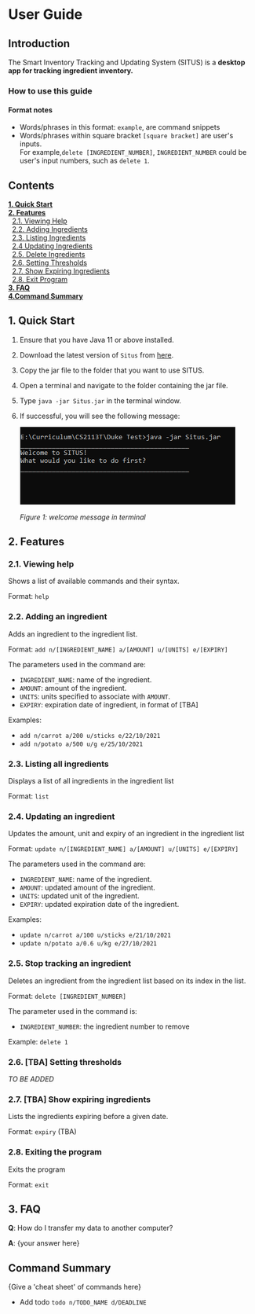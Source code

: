 # User Guide

## Introduction

The Smart Inventory Tracking and Updating System (SITUS) is a **desktop app for tracking
ingredient inventory.**

### How to use this guide
#### Format notes
* Words/phrases in this format: `example`, are command snippets
* Words/phrases within square bracket `[square bracket]` are user's inputs. <br>
  For example,`delete [INGREDIENT_NUMBER]`, `INGREDIENT_NUMBER` could be user's input numbers,
  such as `delete 1`.

## Contents

[**1. Quick Start**](#1-quick-start)  <br>
[**2. Features**](#2-features)  <br>
&nbsp;&nbsp;[2.1. Viewing Help](#21-viewing-help) <br>
&nbsp;&nbsp;[2.2. Adding Ingredients](#22-adding-an-ingredient) <br>
&nbsp;&nbsp;[2.3. Listing Ingredients](#23-listing-all-ingredients) <br>
&nbsp;&nbsp;[2.4 Updating Ingredients](#24-updating-an-ingredient) <br>
&nbsp;&nbsp;[2.5. Delete Ingredients](#25-stop-tracking-an-ingredient) <br>
&nbsp;&nbsp;[2.6. Setting Thresholds](#26-tba-setting-thresholds) <br>
&nbsp;&nbsp;[2.7. Show Expiring Ingredients](#27-tba-show-expiring-ingredients) <br>
&nbsp;&nbsp;[2.8. Exit Program](#28-exiting-the-program) <br>
[**3. FAQ**](#3-faq) <br>
[**4.Command Summary**](#command-summary) <br>

## 1. Quick Start

1. Ensure that you have Java 11 or above installed.
2. Download the latest version of `Situs` from [here](https://github.com/AY2122S1-CS2113T-T09-3/tp/releases/tag/v1.0).
3. Copy the jar file to the folder that you want to use SITUS.
4. Open a terminal and navigate to the folder containing the jar file.
5. Type `java -jar Situs.jar` in the terminal window.
6. If successful, you will see the following message:

   ![Welcome message](images/welcome.png)

   *Figure 1: welcome message in terminal*
## 2. Features

### 2.1. Viewing help

Shows a list of available commands and their syntax.

Format: `help`

### 2.2. Adding an ingredient

Adds an ingredient to the ingredient list.

Format: `add n/[INGREDIENT_NAME] a/[AMOUNT] u/[UNITS] e/[EXPIRY]`

The parameters used in the command are:
* `INGREDIENT_NAME`: name of the ingredient.
* `AMOUNT`: amount of the ingredient.
* `UNITS`: units specified to associate with `AMOUNT`.
* `EXPIRY`: expiration date of ingredient, in format of [TBA]

Examples:
* `add n/carrot a/200 u/sticks e/22/10/2021`
* `add n/potato a/500 u/g e/25/10/2021`

### 2.3. Listing all ingredients

Displays a list of all ingredients in the ingredient list

Format: `list`

### 2.4. Updating an ingredient

Updates the amount, unit and expiry of an ingredient in the ingredient list

Format: `update n/[INGREDIENT_NAME] a/[AMOUNT] u/[UNITS] e/[EXPIRY]`

The parameters used in the command are:
* `INGREDIENT_NAME`: name of the ingredient.
* `AMOUNT`: updated amount of the ingredient.
* `UNITS`: updated unit of the ingredient.
* `EXPIRY`: updated expiration date of the ingredient.

Examples:
* `update n/carrot a/100 u/sticks e/21/10/2021`
* `update n/potato a/0.6 u/kg e/27/10/2021`

### 2.5. Stop tracking an ingredient

Deletes an ingredient from the ingredient list based on its index in the list.

Format: `delete [INGREDIENT_NUMBER]`

The parameter used in the command is:
* `INGREDIENT_NUMBER`: the ingredient number to remove

Example: `delete 1`

### 2.6. [TBA] Setting thresholds

_TO BE ADDED_

### 2.7. [TBA] Show expiring ingredients

Lists the ingredients expiring before a given date.

Format: `expiry` (TBA)

### 2.8. Exiting the program

Exits the program

Format: `exit`

## 3. FAQ

**Q**: How do I transfer my data to another computer?

**A**: {your answer here}

## Command Summary

{Give a 'cheat sheet' of commands here}

* Add todo `todo n/TODO_NAME d/DEADLINE`
